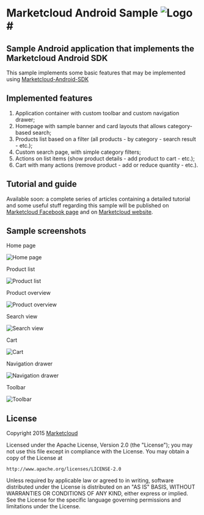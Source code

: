 # Marketcloud Android Sample ![Logo](/MarketcloudExample/screenshots/logo_64.png)#

## Sample Android application that implements the Marketcloud Android SDK ##

This sample implements some basic features that may be implemented using [Marketcloud-Android-SDK](https://github.com/Marketcloud/marketcloud-android-sdk.git)

## Implemented features ##

1. Application container with custom toolbar and custom navigation drawer;
2. Homepage with sample banner and card layouts that allows category-based search;
3. Products list based on a filter (all products - by category - search result - etc.);
4. Custom search page, with simple category filters;
5. Actions on list items (show product details - add product to cart - etc.);
6. Cart with many actions (remove product - add or reduce quantity - etc.).

## Tutorial and guide ##

Available soon: a complete series of articles containing a detailed tutorial and some useful stuff regarding this sample will be published on [Marketcloud Facebook page](https://www.facebook.com/Marketcloud/?fref=ts) and on [Marketcloud website](http://www.marketcloud.it).

## Sample screenshots ##

Home page 

![Home page](/MarketcloudExample/screenshots/Home.png)

Product list

![Product list](/MarketcloudExample/screenshots/Products%20list.png)

Product overview

![Product overview](/MarketcloudExample/screenshots/Product%20overview.png)

Search view

![Search view](/MarketcloudExample/screenshots/Search.png)

Cart

![Cart](/MarketcloudExample/screenshots/Cart.png)

Navigation drawer

![Navigation drawer](/MarketcloudExample/screenshots/Navigation%20drawer.png)

Toolbar

![Toolbar](/MarketcloudExample/screenshots/Toolbar.png)

## License ##

Copyright 2015 [Marketcloud](http://www.marketcloud.it)

Licensed under the Apache License, Version 2.0 (the "License");
you may not use this file except in compliance with the License.
You may obtain a copy of the License at

    http://www.apache.org/licenses/LICENSE-2.0

Unless required by applicable law or agreed to in writing, software
distributed under the License is distributed on an "AS IS" BASIS,
WITHOUT WARRANTIES OR CONDITIONS OF ANY KIND, either express or implied.
See the License for the specific language governing permissions and
limitations under the License.

